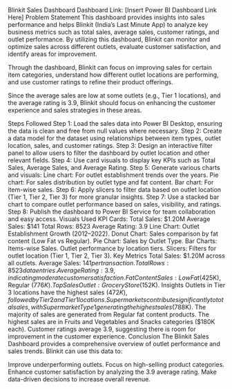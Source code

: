 Blinkit Sales Dashboard
Dashboard Link: [Insert Power BI Dashboard Link Here]
Problem Statement
This dashboard provides insights into sales performance and helps Blinkit (India’s Last Minute App) to analyze key business metrics such as total sales, average sales, customer ratings, and outlet performance. By utilizing this dashboard, Blinkit can monitor and optimize sales across different outlets, evaluate customer satisfaction, and identify areas for improvement.

Through the dashboard, Blinkit can focus on improving sales for certain item categories, understand how different outlet locations are performing, and use customer ratings to refine their product offerings.

Since the average sales are low at some outlets (e.g., Tier 1 locations), and the average rating is 3.9, Blinkit should focus on enhancing the customer experience and sales strategies in these areas.

Steps Followed
Step 1: Load the sales data into Power BI Desktop, ensuring the data is clean and free from null values where necessary.
Step 2: Create a data model for the dataset using relationships between item types, outlet location, sales, and customer ratings.
Step 3: Design an interactive filter panel to allow users to filter the dashboard by outlet location and other relevant fields.
Step 4: Use card visuals to display key KPIs such as Total Sales, Average Sales, and Average Rating.
Step 5: Generate various charts and visuals:
Line chart: For outlet establishment trends over the years.
Pie chart: For sales distribution by outlet type and fat content.
Bar chart: For item-wise sales.
Step 6: Apply slicers to filter data based on outlet location (Tier 1, Tier 2, Tier 3) for more granular insights.
Step 7: Use a stacked bar chart to compare outlet performance based on sales, visibility, and ratings.
Step 8: Publish the dashboard to Power BI Service for team collaboration and easy access.
Visuals Used
KPI Cards:
Total Sales: $1.20M
Average Sales: $141
Total Rows: 8523
Average Rating: 3.9
Line Chart: Outlet Establishment Growth (2012–2022).
Donut Chart: Sales comparison by fat content (Low Fat vs Regular).
Pie Chart: Sales by Outlet Type.
Bar Charts:
Items-wise Sales.
Outlet performance by location tiers.
Slicers:
Filters for outlet location (Tier 1, Tier 2, Tier 3).
Key Metrics
Total Sales: $1.20M across all outlets.
Average Sales: $141 per transaction.
Total Rows: 8523 data entries.
Average Rating: 3.9, indicating moderate customer satisfaction.
Fat Content Sales: Low Fat ($425K), Regular ($776K).
Top Sales Outlet: Grocery Store ($152K).
Insights
Outlets in Tier 3 locations have the highest sales ($472K), followed by Tier 2 and Tier 1 locations.
Supermarkets contribute significantly to total sales, with Supermarket Type1 generating the highest sales ($788K).
The majority of sales are generated from Regular fat content products.
The highest sales are in Fruits and Vegetables and Snacks categories ($180K each).
Customer ratings average 3.9, suggesting there is room for improvement in the customer experience.
Conclusion
The Blinkit Sales Dashboard provides a comprehensive overview of outlet performance and sales trends. Blinkit can use this data to:

Improve underperforming outlets.
Focus on high-selling product categories.
Enhance customer satisfaction by analyzing the 3.9 average rating.
Make data-driven decisions to increase overall revenue.
